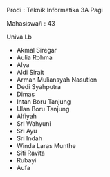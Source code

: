 Prodi : Teknik Informatika 3A Pagi 

Mahasiswa/i : 43

Univa Lb 
- Akmal Siregar
- Aulia Rohma
- Alya
- Aldi Sirait
- Arman Muliansyah Nasution
- Dedi Syahputra
- Dimas
- Intan Boru Tanjung
- Ulan Boru Tanjung
- Alfiyah
- Sri Wahyuni
- Sri Ayu
- Sri Indah
- Winda Laras Munthe
- Siti Ravita
- Rubayi
- Aufa 
